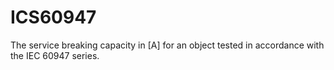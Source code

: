 ICS60947
========

The service breaking capacity in [A] for an object tested in accordance with the IEC 60947 series.
